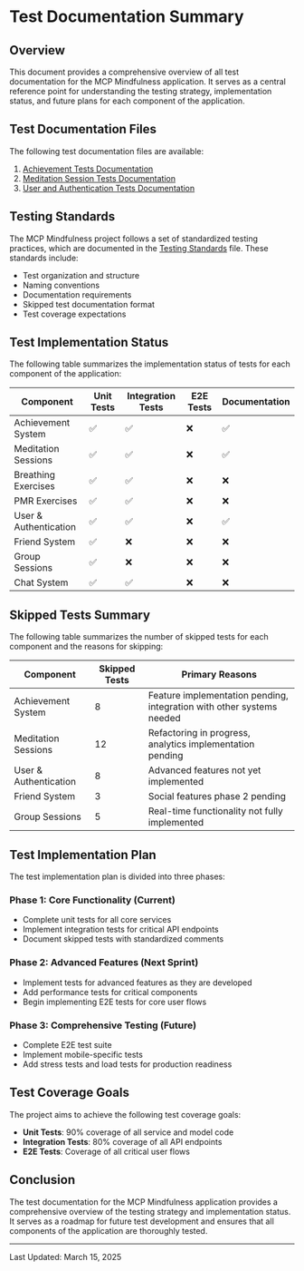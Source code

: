 # Test Documentation Summary

## Overview

This document provides a comprehensive overview of all test documentation for the MCP Mindfulness application. It serves as a central reference point for understanding the testing strategy, implementation status, and future plans for each component of the application.

## Test Documentation Files

The following test documentation files are available:

1. [Achievement Tests Documentation](./achievement-tests-documentation.md)
2. [Meditation Session Tests Documentation](./meditation-session-tests.md)
3. [User and Authentication Tests Documentation](./user-auth-tests.md)

## Testing Standards

The MCP Mindfulness project follows a set of standardized testing practices, which are documented in the [Testing Standards](../testing-standards.md) file. These standards include:

- Test organization and structure
- Naming conventions
- Documentation requirements
- Skipped test documentation format
- Test coverage expectations

## Test Implementation Status

The following table summarizes the implementation status of tests for each component of the application:

| Component | Unit Tests | Integration Tests | E2E Tests | Documentation |
|-----------|------------|-------------------|-----------|---------------|
| Achievement System | ✅ | ✅ | ❌ | ✅ |
| Meditation Sessions | ✅ | ✅ | ❌ | ✅ |
| Breathing Exercises | ✅ | ✅ | ❌ | ❌ |
| PMR Exercises | ✅ | ✅ | ❌ | ❌ |
| User & Authentication | ✅ | ✅ | ❌ | ✅ |
| Friend System | ✅ | ❌ | ❌ | ❌ |
| Group Sessions | ✅ | ❌ | ❌ | ❌ |
| Chat System | ✅ | ✅ | ❌ | ❌ |

## Skipped Tests Summary

The following table summarizes the number of skipped tests for each component and the reasons for skipping:

| Component | Skipped Tests | Primary Reasons |
|-----------|---------------|----------------|
| Achievement System | 8 | Feature implementation pending, integration with other systems needed |
| Meditation Sessions | 12 | Refactoring in progress, analytics implementation pending |
| User & Authentication | 8 | Advanced features not yet implemented |
| Friend System | 3 | Social features phase 2 pending |
| Group Sessions | 5 | Real-time functionality not fully implemented |

## Test Implementation Plan

The test implementation plan is divided into three phases:

### Phase 1: Core Functionality (Current)
- Complete unit tests for all core services
- Implement integration tests for critical API endpoints
- Document skipped tests with standardized comments

### Phase 2: Advanced Features (Next Sprint)
- Implement tests for advanced features as they are developed
- Add performance tests for critical components
- Begin implementing E2E tests for core user flows

### Phase 3: Comprehensive Testing (Future)
- Complete E2E test suite
- Implement mobile-specific tests
- Add stress tests and load tests for production readiness

## Test Coverage Goals

The project aims to achieve the following test coverage goals:

- **Unit Tests**: 90% coverage of all service and model code
- **Integration Tests**: 80% coverage of all API endpoints
- **E2E Tests**: Coverage of all critical user flows

## Conclusion

The test documentation for the MCP Mindfulness application provides a comprehensive overview of the testing strategy and implementation status. It serves as a roadmap for future test development and ensures that all components of the application are thoroughly tested.

---

Last Updated: March 15, 2025 